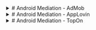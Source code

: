 <details>
<summary># Android Mediation - AdMob
</summary>

To integrate the Appstock SDK into your app, you should add the following dependency into the `app/build.gradle` file and sync Gradle:

groovy
dependencies {
  implementation("com.appstock:appstock-sdk:1.0.0")
  implementation("com.appstock:appstock-sdk-google-mobile-ads-adapters:1.0.0")
}


Add this custom maven repository URL into the `project/settings.gradle` file:

groovy
dependencyResolutionManagement {
    repositories {
        maven {
            setUrl("https://public-sdk.al-ad.com/android/")
        }
    }
}


Initialize Appstock SDK in the  `.onCreate()` method by calling `Appstock.initializeSdk()`.

Kotlin:
kotlin
class DemoApplication : Application() {
    override fun onCreate() {
        super.onCreate()

        // Initialize Appstock SDK
        Appstock.initializeSdk(this, PARTNER_KEY)
    }
}


Java:
java
public class DemoApplication extends Application {
    @Override
    public void onCreate() {
        super.onCreate();

        // Initialize Appstock SDK
        Appstock.initializeSdk(this, PARTNER_KEY);
    }
}


In order to add Appstock to the waterfall, you need to create a custom event in your AdMob account and then add this event to the respective mediation groups.

To create a Appstock custom event, follow the instructions:

1. Sign in to your [AdMob account](https://apps.admob.com).
2. Click **Mediation** in the sidebar.

<img src="images/AdMob_2.png">

3. Click the **Waterfall sources** tab.

<img src="images/AdMob_3.png">

4. Click **Custom Event**.

<img src="images/AdMob_4.png">

5. Find your app in the list and сlick **Manage mappings**.

<img src="images/AdMob_5.png">

6. Click **Add mapping**. To include multiple custom events, you’ll need to set up [additional mappings](https://support.google.com/admob/answer/13395411#manage).

<img src="images/AdMob_7.png">

7. Add the mapping details, including a mapping name. Enter a class name (required) and a parameter (optional) for each ad unit. Typically, the optional parameter contains a JSON that contains IDs (placement ID, endpoint ID) that will be used by the custom event to load ads.

Parameters:

- **placement_id** - unique identifier generated on the platform's UI.
- **endpoint_id** - unique identifier generated on the platform's UI.

Example:
json
{
  "placement_id": "5"
}


Class Name: **com.appstock.sdk.admob.AppstockGadMediationAdapter**

<img src="images/AdMob_8.png">

8. Click **Save**.

After you’ve finished setting up your custom event, you’re ready to add it to a mediation group. To add your ad source to an existing mediation group:

1. Sign in to your [AdMob account](https://apps.admob.com).
2. Click **Mediation** in the sidebar.

<img src="images/AdMob_2.png">

3. In the **Mediation group** tab, click the name of the mediation group to which you're adding the ad source.

<img src="images/AdMob_Mediation_3.png">

4. In the Waterfall ad sources table, click **Add custom event**.

<img src="images/AdMob_Mediation_4.png">

5. Enter a descriptive label for the event. Enter a manual eCPM to use for this custom event. The eCPM will be used to dynamically position the event in the mediation waterfall where it will compete with other ad sources to fill ad requests.

<img src="images/AdMob_Mediation_5.png">

6. Click **Continue**.

7. Select an existing mapping to use for this custom event or click **Add mapping** to set up a new mapping. To use multiple custom events, you’ll have to create an additional mapping for each custom event.

<img src="images/AdMob_Mediation_7.png">

8. Click **Done**.

<img src="images/AdMob_Mediation_8.png">

9. Click **Save**. The mediation group will be saved.

<img src="images/AdMob_Mediation_9.png">

</details>

<details>
<summary># Android Mediation - AppLovin
</summary>



To integrate the Appstock SDK into your app, you should add the following dependency into the `app/build.gradle` file
and sync Gradle:

groovy
dependencies {
    implementation("com.appstock:appstock-sdk:1.0.0")
    implementation("com.appstock:appstock-sdk-applovin-adapters:1.0.0")
}


Add this custom maven repository URL into the `project/settings.gradle` file:

groovy
dependencyResolutionManagement {
    repositories {
        maven {
            setUrl("https://public-sdk.al-ad.com/android/")
        }
    }
}


Initialize Appstock SDK in the  `.onCreate()` method by calling `Appstock.initializeSdk()`.

Kotlin:
kotlin
class DemoApplication : Application() {
    override fun onCreate() {
        super.onCreate()

        // Initialize Appstock SDK
        Appstock.initializeSdk(this, PARTNER_KEY)
    }
}


Java:
java
public class DemoApplication extends Application {
   @Override
   public void onCreate() {
      super.onCreate();

      // Initialize Appstock SDK
      Appstock.initializeSdk(this, PARTNER_KEY);
   }
}


To integrate the Appstock into your AppLovin monetization stack, you should enable a Appstock SDK ad network and add it
to the respective ad units.

1. In the MAX Dashboard, select [MAX > Mediation > Manage > Networks](https://dash.applovin.com/o/mediation/networks/).

<img src="images/MAX_1.png">

2. Click **Click here to add a Custom Network** at the bottom of the page. The **Create Custom Network** page appears.

<img src="images/MAX_2.png">

3. Add the information about your custom network:

   Network Type : **Choose SDK**.

   Name : **Appstock**.

   Android Adapter Class Name: `com.applovin.mediation.adapters.AppstockAppLovinMediationAdapter`

<img src="images/MAX_3.png">

4. Open [MAX > Mediation > Manage > Ad Units](https://dash.applovin.com/o/mediation/ad_units/) in the MAX dashboard.

<img src="images/MAX_4.png">

5. Select an ad unit for which you want to add the custom SDK network that you created in the previous step.

<img src="images/MAX_5.png">

6. Select which custom network you want to enable and enter the information for each placement. Refer to the network documentation to see what values you need to set for the **App ID**, **Placement ID**, and **Custom Parameters**.

<img src="images/MAX_6.png">

Typically, the custom parameters field should contain a JSON that contains IDs (placement ID, endpoint ID) that will be used to load ads.

Parameters:

- placement_id - unique identifier generated on the platform's UI.

- endpoint_id - unique identifier generated on the platform's UI.

Example: 

json
{
   "placement_id": "5"
}
</details>

<details>
<summary># Android Mediation - TopOn</summary>


To integrate the Appstock SDK into your app, you should add the following dependency into the `app/build.gradle` file
and sync Gradle:

groovy
dependencies {
    implementation("com.appstock:appstock-sdk:1.0.1")
    implementation("com.appstock:appstock-sdk-topon-adapters:1.0.1")
}


Add this custom maven repository URL into the `project/settings.gradle` file:

groovy
dependencyResolutionManagement {
    repositories {
        maven {
            setUrl("https://public-sdk.al-ad.com/android/")
        }
    }
}


Initialize Appstock SDK in the  `.onCreate()` method by calling `Appstock.initializeSdk()`.

Kotlin:

kotlin
class DemoApplication : Application() {
    override fun onCreate() {
        super.onCreate()

        // Initialize Appstock SDK
        Appstock.initializeSdk(this, PARTNER_KEY)
    }
}


Java:

java
public class DemoApplication extends Application {
    @Override
    public void onCreate() {
        super.onCreate();

        // Initialize Appstock SDK
        Appstock.initializeSdk(this, PARTNER_KEY);
    }
}


In order to add Appstock to the waterfall, you need to create a custom mediation network in your TopOn account and then
add this ad source to the desired placement.

To create the Appstock ad source, follow the instructions:

1. Sign in to your [TopOn account](https://www.toponad.com/en).
2. Click **Network** in the sidebar and click **Add custom network firm**.
3. Fill the required fields. For **Adapter class name** use these values:

- Banner - **com.appstock.sdk.topon.AppstockBannerAdapter**
- Interstitial - **com.appstock.sdk.topon.AppstockInterstitialAdapter**
- Native - **com.appstock.sdk.topon.AppstockNativeAdapter**

<img src="images/topon_1.png"/>

4. Click **Confirm**.
5. Go to **Mediation** page in the sidebar.
6. Select your app and placement id and click **Add ad source**.
7. Fill the required fields. It's important to set **Price** and **Other Parameters** (placement or endpoint id).

Fields for **Other Parameters**:

- **placement_id** - unique identifier generated on the platform's UI.
- **endpoint_id** - unique identifier generated on the platform's UI.

Example:

json
{
  "placement_id": "5"
}


<img src="images/topon_2.png"/>

8. Click **Confirm**. 


### Banner ad type

For the banner ad type it's important to set the size of TopOn banner based on screen size and the standardized ad size for Appstock banner (f.e. 320x50, 300x250, 728x90).

kotlin
    val width = 320
    val height = 50
    val adView = ATBannerView(this)

    val localExtras = HashMap<String, Any>()
    localExtras[ATAdConst.KEY.AD_WIDTH] = resources.displayMetrics.widthPixels
    localExtras[ATAdConst.KEY.AD_HEIGHT] = height * resources.displayMetrics.density
    localExtras[AppstockBannerAdapter.KEY_WIDTH] = width
    localExtras[AppstockBannerAdapter.KEY_HEIGHT] = height
    adView.setLocalExtra(localExtras)


java
    int width = 320;
    int height = 50;
    ATBannerView adView = new ATBannerView(this);

    HashMap<String, Object> localExtras = new HashMap<>();
    localExtras.put(ATAdConst.KEY.AD_WIDTH, getResources().getDisplayMetrics().widthPixels);
    localExtras.put(ATAdConst.KEY.AD_HEIGHT, height * getResources().getDisplayMetrics().density);
    localExtras.put(AppstockBannerAdapter.KEY_WIDTH, width);
    localExtras.put(AppstockBannerAdapter.KEY_HEIGHT, height);
    adView.setLocalExtra(localExtras);


### Interstitial ad type

The interstitial ad type doesn't require any additional setup in code. You just have to add the Appstock mediation for the interstitial ad unit in the TopOn server.   

### Native ad type

For the native ad unit it's important to add native assets.

kotlin
    private fun createAd() {
        // 1. Create ad unit
        val adUnit = ATNative(this, AD_UNIT_ID, createListener()).also { adUnit = it }

        // 2. Configure ad unit with native config
        val localExtras = HashMap<String, Any>()
        localExtras[AppstockNativeAdConfig.KEY_EXTRAS] = createNativeConfig()
        adUnit.setLocalExtra(localExtras)

        // 3. Load ad
        adUnit.makeAdRequest()
    }

    private fun createNativeConfig(): AppstockNativeAdConfig {
        val eventTrackingMethods = ArrayList(
            Arrays.asList(
                NativeEventTracker.EventTrackingMethod.IMAGE,
                NativeEventTracker.EventTrackingMethod.JS
            )
        )
        val eventTracker = NativeEventTracker(
            NativeEventTracker.EventType.IMPRESSION,
            eventTrackingMethods
        )

        val title = NativeTitleAsset()
        title.setLength(90)
        title.isRequired = true

        val icon = NativeImageAsset(20, 20, 20, 20)
        icon.imageType = NativeImageAsset.ImageType.ICON
        icon.isRequired = true

        val mainImage = NativeImageAsset(200, 200, 200, 200)
        mainImage.imageType = NativeImageAsset.ImageType.MAIN
        mainImage.isRequired = true

        val sponsored = NativeDataAsset()
        sponsored.len = 90
        sponsored.dataType = NativeDataAsset.DataType.SPONSORED
        sponsored.isRequired = true


        val description = NativeDataAsset()
        description.dataType = NativeDataAsset.DataType.DESC
        description.isRequired = true

        val ctaText = NativeDataAsset()
        ctaText.dataType = NativeDataAsset.DataType.CTATEXT
        ctaText.isRequired = true

        val assets = Arrays.asList(
            title,
            icon,
            mainImage,
            sponsored,
            description,
            ctaText
        )

        return AppstockNativeAdConfig.Builder()
            .setContextType(NativeContextType.SOCIAL_CENTRIC)
            .setPlacementType(NativePlacementType.CONTENT_FEED)
            .setContextSubType(NativeContextSubtype.GENERAL_SOCIAL)
            .setNativeEventTrackers(listOf(eventTracker))
            .setNativeAssets(assets)
            .build()
    }


java
    private void createAd() {
        // 1. Create ad unit
        adUnit = new ATNative(this, AD_UNIT_ID, createListener());

        // 2. Configure ad unit with native config
        HashMap<String, Object> localExtras = new HashMap<>();
        localExtras.put(AppstockNativeAdConfig.KEY_EXTRAS, createNativeConfig());
        adUnit.setLocalExtra(localExtras);

        // 3. Load ad
        adUnit.makeAdRequest();
    }

    private AppstockNativeAdConfig createNativeConfig() {
        ArrayList<NativeEventTracker.EventTrackingMethod> eventTrackingMethods = new ArrayList<>(
                Arrays.asList(
                        NativeEventTracker.EventTrackingMethod.IMAGE,
                        NativeEventTracker.EventTrackingMethod.JS
                )
        );
        NativeEventTracker eventTracker = new NativeEventTracker(
                NativeEventTracker.EventType.IMPRESSION,
                eventTrackingMethods
        );

        NativeTitleAsset title = new NativeTitleAsset();
        title.setLength(90);
        title.setRequired(true);

        NativeImageAsset icon = new NativeImageAsset(20, 20, 20, 20);
        icon.setImageType(NativeImageAsset.ImageType.ICON);
        icon.setRequired(true);

        NativeImageAsset mainImage = new NativeImageAsset(200, 200, 200, 200);
        mainImage.setImageType(NativeImageAsset.ImageType.MAIN);
        mainImage.setRequired(true);

        NativeDataAsset sponsored = new NativeDataAsset();
        sponsored.setLen(90);
        sponsored.setDataType(NativeDataAsset.DataType.SPONSORED);
        sponsored.setRequired(true);


        NativeDataAsset description = new NativeDataAsset();
        description.setDataType(NativeDataAsset.DataType.DESC);
        description.setRequired(true);

        NativeDataAsset ctaText = new NativeDataAsset();
        ctaText.setDataType(NativeDataAsset.DataType.CTATEXT);
        ctaText.setRequired(true);

        List<NativeAsset> assets = Arrays.asList(
                title,
                icon,
                mainImage,
                sponsored,
                description,
                ctaText
        );

        return new AppstockNativeAdConfig.Builder()
                .setContextType(NativeContextType.SOCIAL_CENTRIC)
                .setPlacementType(NativePlacementType.CONTENT_FEED)
                .setContextSubType(NativeContextSubtype.GENERAL_SOCIAL)
                .setNativeEventTrackers(Collections.singletonList(eventTracker))
                .setNativeAssets(assets)
                .build();
    }
</details>
